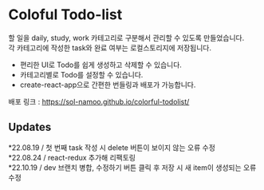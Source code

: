 # Coloful Todo-list
할 일을 daily, study, work 카테고리로 구분해서 관리할 수 있도록 만들었습니다.<br/>
각 카테고리에 작성한 task와 완료 여부는 로컬스토리지에 저장됩니다.

- 편리한 UI로 Todo를 쉽게 생성하고 삭제할 수 있습니다.<br/>
- 카테고리별로 Todo를 설정할 수 있습니다.<br/>
- create-react-app으로 간편한 번들링과 배포가 가능합니다.<br/>

배포 링크 : https://sol-namoo.github.io/colorful-todolist/ <br/>

## Updates
*22.08.19 / 첫 번째 task 작성 시 delete 버튼이 보이지 않는 오류 수정<br/>
*22.08.24 / react-redux 추가해 리팩토링<br/>
*22.10.19 / dev 브랜치 병합, 수정하기 버튼 클릭 후 저장 시 새 item이 생성되는 오류 수정
